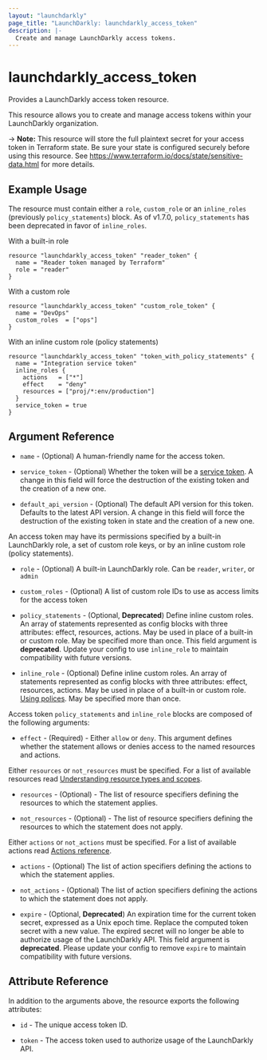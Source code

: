 ```yaml
---
layout: "launchdarkly"
page_title: "LaunchDarkly: launchdarkly_access_token"
description: |-
  Create and manage LaunchDarkly access tokens.
---
```


# launchdarkly_access_token

Provides a LaunchDarkly access token resource.

This resource allows you to create and manage access tokens within your LaunchDarkly organization.

-> **Note:** This resource will store the full plaintext secret for your access token in Terraform state. Be sure your state is configured securely before using this resource. See https://www.terraform.io/docs/state/sensitive-data.html for more details.

## Example Usage

The resource must contain either a `role`, `custom_role` or an `inline_roles` (previously `policy_statements`) block. As of v1.7.0, `policy_statements` has been deprecated in favor of `inline_roles`.

With a built-in role

```hcl
resource "launchdarkly_access_token" "reader_token" {
  name = "Reader token managed by Terraform"
  role = "reader"
}
```

With a custom role

```hcl
resource "launchdarkly_access_token" "custom_role_token" {
  name = "DevOps"
  custom_roles  = ["ops"]
}
```

With an inline custom role (policy statements)

```hcl
resource "launchdarkly_access_token" "token_with_policy_statements" {
  name = "Integration service token"
  inline_roles {
    actions   = ["*"]
    effect    = "deny"
    resources = ["proj/*:env/production"]
  }
  service_token = true
}
```

## Argument Reference

- `name` - (Optional) A human-friendly name for the access token.

- `service_token` - (Optional) Whether the token will be a [service token](https://docs.launchdarkly.com/home/account-security/api-access-tokens#service-tokens). A change in this field will force the destruction of the existing token and the creation of a new one.

- `default_api_version` - (Optional) The default API version for this token. Defaults to the latest API version. A change in this field will force the destruction of the existing token in state and the creation of a new one.

An access token may have its permissions specified by a built-in LaunchDarkly role, a set of custom role keys, or by an inline custom role (policy statements).

- `role` - (Optional) A built-in LaunchDarkly role. Can be `reader`, `writer`, or `admin`

- `custom_roles` - (Optional) A list of custom role IDs to use as access limits for the access token

- `policy_statements` - (Optional, **Deprecated**) Define inline custom roles. An array of statements represented as config blocks with three attributes: effect, resources, actions. May be used in place of a built-in or custom role. May be specified more than once. This field argument is **deprecated**. Update your config to use `inline_role` to maintain compatibility with future versions.

- `inline_role` - (Optional) Define inline custom roles. An array of statements represented as config blocks with three attributes: effect, resources, actions. May be used in place of a built-in or custom role. [Using polices](https://docs.launchdarkly.com/home/members/role-policies). May be specified more than once.

Access token `policy_statements` and `inline_role` blocks are composed of the following arguments:

- `effect` - (Required) - Either `allow` or `deny`. This argument defines whether the statement allows or denies access to the named resources and actions.

Either `resources` or `not_resources` must be specified. For a list of available resources read [Understanding resource types and scopes](https://docs.launchdarkly.com/home/account-security/custom-roles/resources#understanding-resource-types-and-scopes).

- `resources` - (Optional) - The list of resource specifiers defining the resources to which the statement applies.

- `not_resources` - (Optional) - The list of resource specifiers defining the resources to which the statement does not apply.

Either `actions` or `not_actions` must be specified. For a list of available actions read [Actions reference](https://docs.launchdarkly.com/home/account-security/custom-roles/actions#actions-reference).

- `actions` - (Optional) The list of action specifiers defining the actions to which the statement applies.

- `not_actions` - (Optional) The list of action specifiers defining the actions to which the statement does not apply.

* `expire` - (Optional, **Deprecated**) An expiration time for the current token secret, expressed as a Unix epoch time. Replace the computed token secret with a new value. The expired secret will no longer be able to authorize usage of the LaunchDarkly API. This field argument is **deprecated**. Please update your config to remove `expire` to maintain compatibility with future versions.

## Attribute Reference

In addition to the arguments above, the resource exports the following attributes:

- `id` - The unique access token ID.

- `token` - The access token used to authorize usage of the LaunchDarkly API.
